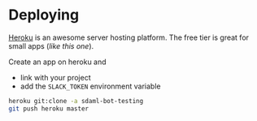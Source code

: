 # Deploying

[Heroku](https://heroku.com) is an awesome server hosting platform. The free tier is great for small apps (_like this one_).

Create an app on heroku and 

- link with your project
- add the `SLACK_TOKEN` environment variable

```sh
heroku git:clone -a sdaml-bot-testing
git push heroku master
```

